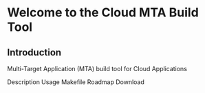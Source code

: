 # Welcome to the Cloud MTA Build Tool

## Introduction

Multi-Target Application (MTA) build tool for Cloud Applications


Description 
Usage
Makefile
Roadmap
Download
